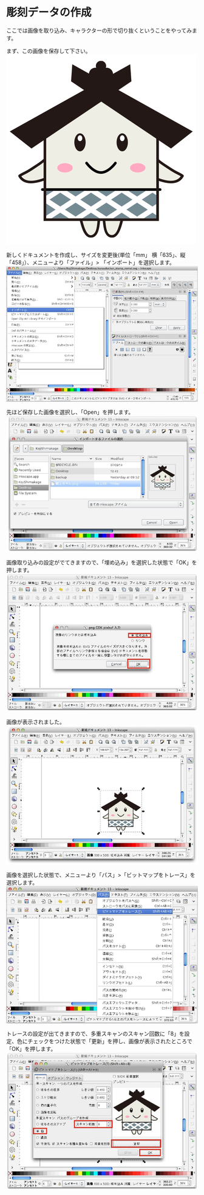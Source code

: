 # 彫刻データの作成

ここでは画像を取り込み、キャラクターの形で切り抜くということをやってみます。

まず、この画像を保存して下さい。
<br>
![](蔵人ちゃん.png)

新しくドキュメントを作成し、サイズを変更後(単位「mm」 横「635」、縦「458」）、メニューより「ファイル」> 「インポート」を選択します。
<br>
![](ink6-00.jpg)

先ほど保存した画像を選択し、「Open」を押します。
<br>
![](ink6-01.jpg)

画像取り込みの設定がでてきますので、「埋め込み」を選択した状態で「OK」を押します。
<br>
![](ink6-02.jpg)

画像が表示されました。
<br>
![](ink6-03.jpg)

画像を選択した状態で、メニューより「パス」>「ビットマップをトレース」を選択します。
<br>
![](ink6-04.jpg)

トレースの設定が出てきますので、多重スキャンのスキャン回数に「8」を設定、色にチェックをつけた状態で「更新」を押し、画像が表示されたところで「OK」を押します。
<br>
![](ink6-05.jpg)
